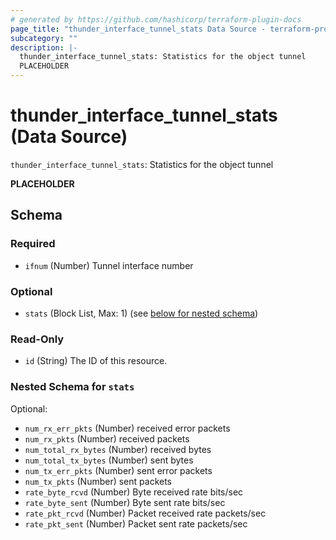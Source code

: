 ```yaml
---
# generated by https://github.com/hashicorp/terraform-plugin-docs
page_title: "thunder_interface_tunnel_stats Data Source - terraform-provider-thunder"
subcategory: ""
description: |-
  thunder_interface_tunnel_stats: Statistics for the object tunnel
  PLACEHOLDER
---
```


# thunder_interface_tunnel_stats (Data Source)

`thunder_interface_tunnel_stats`: Statistics for the object tunnel

__PLACEHOLDER__



<!-- schema generated by tfplugindocs -->
## Schema

### Required

- `ifnum` (Number) Tunnel interface number

### Optional

- `stats` (Block List, Max: 1) (see [below for nested schema](#nestedblock--stats))

### Read-Only

- `id` (String) The ID of this resource.

<a id="nestedblock--stats"></a>
### Nested Schema for `stats`

Optional:

- `num_rx_err_pkts` (Number) received error packets
- `num_rx_pkts` (Number) received packets
- `num_total_rx_bytes` (Number) received bytes
- `num_total_tx_bytes` (Number) sent bytes
- `num_tx_err_pkts` (Number) sent error packets
- `num_tx_pkts` (Number) sent packets
- `rate_byte_rcvd` (Number) Byte received rate bits/sec
- `rate_byte_sent` (Number) Byte sent rate bits/sec
- `rate_pkt_rcvd` (Number) Packet received rate packets/sec
- `rate_pkt_sent` (Number) Packet sent rate packets/sec


